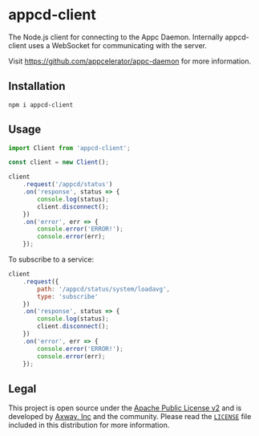# appcd-client

The Node.js client for connecting to the Appc Daemon. Internally appcd-client uses a WebSocket for
communicating with the server.

Visit https://github.com/appcelerator/appc-daemon for more information.

## Installation

	npm i appcd-client

## Usage

```js
import Client from 'appcd-client';

const client = new Client();

client
	.request('/appcd/status')
	.on('response', status => {
		console.log(status);
		client.disconnect();
	})
	.on('error', err => {
		console.error('ERROR!');
		console.error(err);
	});
```

To subscribe to a service:

```js
client
	.request({
		path: '/appcd/status/system/loadavg',
		type: 'subscribe'
	})
	.on('response', status => {
		console.log(status);
		client.disconnect();
	})
	.on('error', err => {
		console.error('ERROR!');
		console.error(err);
	});
```

## Legal

This project is open source under the [Apache Public License v2][1] and is developed by
[Axway, Inc](http://www.axway.com/) and the community. Please read the [`LICENSE`][1] file included
in this distribution for more information.

[1]: https://github.com/appcelerator/appc-daemon/blob/master/packages/appcd-client/LICENSE
